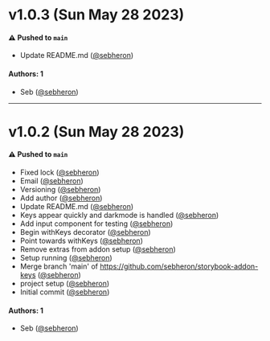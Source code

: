 # v1.0.3 (Sun May 28 2023)

#### ⚠️ Pushed to `main`

- Update README.md ([@sebheron](https://github.com/sebheron))

#### Authors: 1

- Seb ([@sebheron](https://github.com/sebheron))

---

# v1.0.2 (Sun May 28 2023)

#### ⚠️ Pushed to `main`

- Fixed lock ([@sebheron](https://github.com/sebheron))
- Email ([@sebheron](https://github.com/sebheron))
- Versioning ([@sebheron](https://github.com/sebheron))
- Add author ([@sebheron](https://github.com/sebheron))
- Update README.md ([@sebheron](https://github.com/sebheron))
- Keys appear quickly and darkmode is handled ([@sebheron](https://github.com/sebheron))
- Add input component for testing ([@sebheron](https://github.com/sebheron))
- Begin withKeys decorator ([@sebheron](https://github.com/sebheron))
- Point towards withKeys ([@sebheron](https://github.com/sebheron))
- Remove extras from addon setup ([@sebheron](https://github.com/sebheron))
- Setup running ([@sebheron](https://github.com/sebheron))
- Merge branch 'main' of https://github.com/sebheron/storybook-addon-keys ([@sebheron](https://github.com/sebheron))
- project setup ([@sebheron](https://github.com/sebheron))
- Initial commit ([@sebheron](https://github.com/sebheron))

#### Authors: 1

- Seb ([@sebheron](https://github.com/sebheron))

